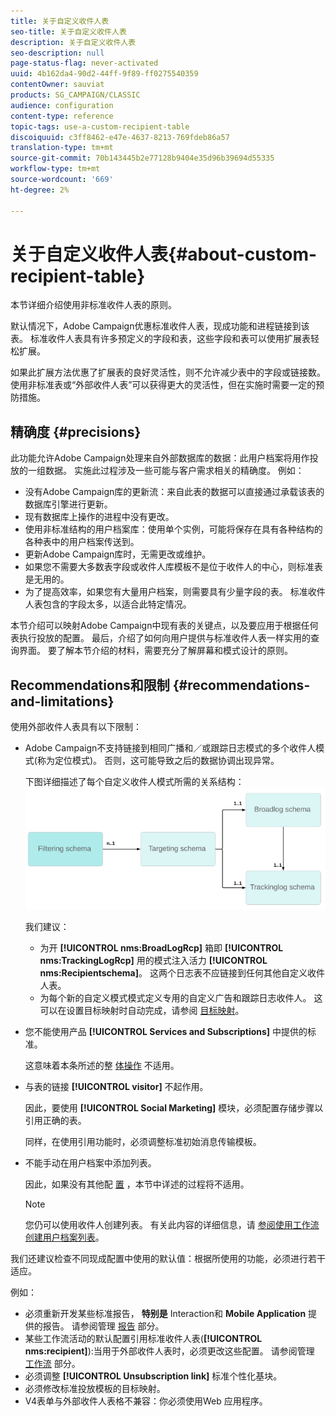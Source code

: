 ```yaml
---
title: 关于自定义收件人表
seo-title: 关于自定义收件人表
description: 关于自定义收件人表
seo-description: null
page-status-flag: never-activated
uuid: 4b162da4-90d2-44ff-9f89-ff0275540359
contentOwner: sauviat
products: SG_CAMPAIGN/CLASSIC
audience: configuration
content-type: reference
topic-tags: use-a-custom-recipient-table
discoiquuid: c3ff8462-e47e-4637-8213-769fdeb86a57
translation-type: tm+mt
source-git-commit: 70b143445b2e77128b9404e35d96b39694d55335
workflow-type: tm+mt
source-wordcount: '669'
ht-degree: 2%

---
```



# 关于自定义收件人表{#about-custom-recipient-table}

本节详细介绍使用非标准收件人表的原则。

默认情况下，Adobe Campaign优惠标准收件人表，现成功能和进程链接到该表。 标准收件人表具有许多预定义的字段和表，这些字段和表可以使用扩展表轻松扩展。

如果此扩展方法优惠了扩展表的良好灵活性，则不允许减少表中的字段或链接数。 使用非标准表或“外部收件人表”可以获得更大的灵活性，但在实施时需要一定的预防措施。

## 精确度 {#precisions}

此功能允许Adobe Campaign处理来自外部数据库的数据：此用户档案将用作投放的一组数据。 实施此过程涉及一些可能与客户需求相关的精确度。 例如：

* 没有Adobe Campaign库的更新流：来自此表的数据可以直接通过承载该表的数据库引擎进行更新。
* 现有数据库上操作的进程中没有更改。
* 使用非标准结构的用户档案库：使用单个实例，可能将保存在具有各种结构的各种表中的用户档案传送到。
* 更新Adobe Campaign库时，无需更改或维护。
* 如果您不需要大多数表字段或收件人库模板不是位于收件人的中心，则标准表是无用的。
* 为了提高效率，如果您有大量用户档案，则需要具有少量字段的表。 标准收件人表包含的字段太多，以适合此特定情况。

本节介绍可以映射Adobe Campaign中现有表的关键点，以及要应用于根据任何表执行投放的配置。 最后，介绍了如何向用户提供与标准收件人表一样实用的查询界面。 要了解本节介绍的材料，需要充分了解屏幕和模式设计的原则。

## Recommendations和限制 {#recommendations-and-limitations}

使用外部收件人表具有以下限制：

* Adobe Campaign不支持链接到相同广播和／或跟踪日志模式的多个收件人模式(称为定位模式)。 否则，这可能导致之后的数据协调出现异常。

   下图详细描述了每个自定义收件人模式所需的关系结构：
   ![](assets/custom_recipient_limitation.png)

   我们建议：

   * 为开 **[!UICONTROL nms:BroadLogRcp]** 箱即 **[!UICONTROL nms:TrackingLogRcp]** 用的模式注入活力 **[!UICONTROL nms:Recipientschema]**。 这两个日志表不应链接到任何其他自定义收件人表。
   * 为每个新的自定义模式模式定义专用的自定义广告和跟踪日志收件人。 这可以在设置目标映射时自动完成，请参阅 [目标映射](../../configuration/using/target-mapping.md)。

* 您不能使用产品 **[!UICONTROL Services and Subscriptions]** 中提供的标准。

   这意味着本条所述的整 [体操作](../../delivery/using/managing-subscriptions.md) 不适用。

* 与表的链接 **[!UICONTROL visitor]** 不起作用。

   因此，要使用 **[!UICONTROL Social Marketing]** 模块，必须配置存储步骤以引用正确的表。

   同样，在使用引用功能时，必须调整标准初始消息传输模板。

* 不能手动在用户档案中添加列表。

   因此，如果没有其他配 [置](../../platform/using/creating-and-managing-lists.md) ，本节中详述的过程将不适用。

   >[!NOTE]
   >
   >您仍可以使用收件人创建列表。 有关此内容的详细信息，请 [参阅使用工作流创建用户档案列表](../../configuration/using/creating-a-profile-list-with-a-workflow.md)。

我们还建议检查不同现成配置中使用的默认值：根据所使用的功能，必须进行若干适应。

例如：

* 必须重新开发某些标准报告， **特别是** Interaction和 **Mobile Application** 提供的报告。 请参阅管理 [报告](../../configuration/using/managing-reports.md) 部分。
* 某些工作流活动的默认配置引用标准收件人表(**[!UICONTROL nms:recipient]**):当用于外部收件人表时，必须更改这些配置。 请参阅管理 [工作流](../../configuration/using/managing-workflows.md) 部分。
* 必须调整 **[!UICONTROL Unsubscription link]** 标准个性化基块。
* 必须修改标准投放模板的目标映射。
* V4表单与外部收件人表格不兼容：你必须使用Web 应用程序。

